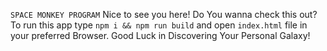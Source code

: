 `SPACE MONKEY PROGRAM`
Nice to see you here! Do You wanna check this out?
To run this app type `npm i && npm run build` and open `index.html` file in your preferred Browser. Good Luck in Discovering Your Personal Galaxy!